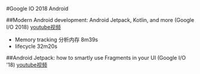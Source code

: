#Google IO 2018 Android 

##Modern Android development: Android Jetpack, Kotlin, and more (Google I/O 2018) 
[youtube视频](https://www.youtube.com/watch?v=IrMw7MEgADk&t=300s)

* Memory tracking 分析内存 8m39s
* lifecycle 32m20s 

##Android Jetpack: how to smartly use Fragments in your UI (Google I/O '18)
[youtube视频](https://www.youtube.com/watch?v=WVPH48lUzGY&t=0s&index=21&list=PLWz5rJ2EKKc9Gq6FEnSXClhYkWAStbwlC)

 